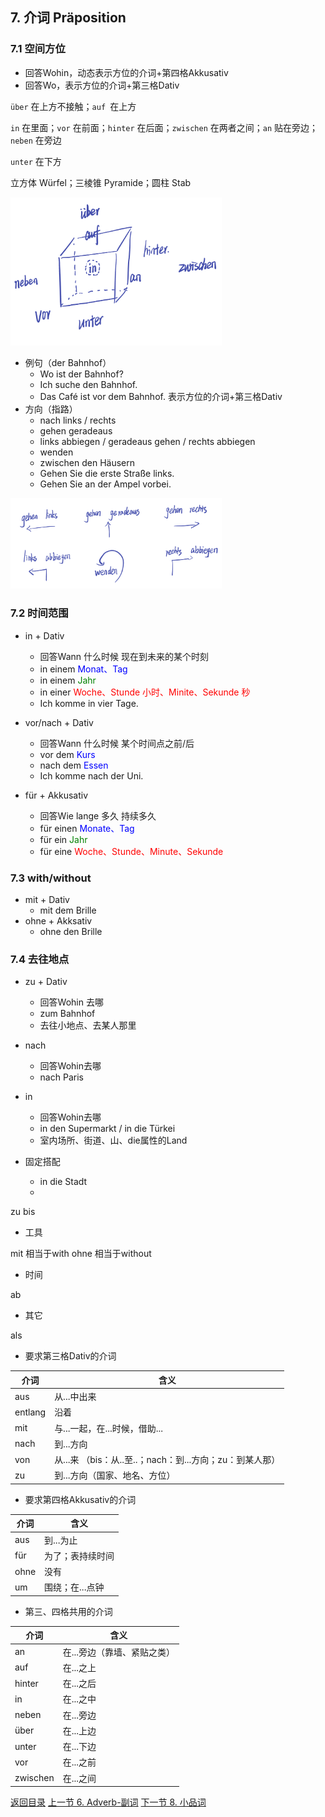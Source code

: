 ## 7. 介词 Präposition

### 7.1 空间方位

* 回答Wohin，动态表示方位的介词+第四格Akkusativ
* 回答Wo，表示方位的介词+第三格Dativ

`über` 在上方不接触；`auf `在上方

`in` 在里面；`vor` 在前面；`hinter` 在后面；`zwischen` 在两者之间；`an` 贴在旁边；`neben` 在旁边

`unter` 在下方

立方体 Würfel；三棱锥 Pyramide；圆柱 Stab

<img src="../pictures/方位.jpeg" alt="IMG_37A059B32C57-1" style="zoom:33%;" />

* 例句（der Bahnhof）
  * Wo ist der Bahnhof?
  * Ich suche den Bahnhof.
  * Das Café ist vor dem Bahnhof. 表示方位的介词+第三格Dativ
* 方向（指路）
  * nach links / rechts
  * gehen geradeaus
  * links abbiegen / geradeaus gehen / rechts abbiegen
  * wenden
  * zwischen den Häusern
  * Gehen Sie die erste Straße links.
  * Gehen Sie an der Ampel vorbei.

<img src="../pictures/指路.jpeg" alt="指路" style="zoom:33%;" />

### 7.2 时间范围

* in + Dativ
  * 回答Wann 什么时候 现在到未来的某个时刻
  * in einem <font color=blue>Monat、Tag</font>
  * in einem <font color=green>Jahr</font>
  * in einer <font color=red>Woche、Stunde 小时、Minite、Sekunde 秒</font>
  * Ich komme in vier Tage.
* vor/nach + Dativ
  * 回答Wann 什么时候 某个时间点之前/后
  * vor dem <font color=blue>Kurs</font>
  * nach dem <font color=blue>Essen</font>
  * Ich komme nach der Uni.

* für + Akkusativ
  * 回答Wie lange 多久 持续多久
  * für einen <font color=blue>Monate、Tag</font>
  * für ein <font color=green>Jahr</font>
  * für eine <font color=red>Woche、Stunde、Minute、Sekunde</font>


### 7.3 with/without

* mit + Dativ
  * mit dem Brille
* ohne + Akksativ
  * ohne den Brille

### 7.4 去往地点

* zu + Dativ

  * 回答Wohin 去哪
  * zum Bahnhof
  * 去往小地点、去某人那里

* nach

  * 回答Wohin去哪
  * nach Paris

* in

  * 回答Wohin去哪
  * in den Supermarkt / in die Türkei
  * 室内场所、街道、山、die属性的Land

* 固定搭配

  * in die Stadt
  * 

  

zu bis 

* 工具

mit 相当于with ohne 相当于without

* 时间

ab

* 其它

als

* 要求第三格Dativ的介词

| 介词    | 含义                                                     |
| ------- | -------------------------------------------------------- |
| aus     | 从...中出来                                              |
| entlang | 沿着                                                     |
| mit     | 与...一起，在...时候，借助...                            |
| nach    | 到...方向                                                |
| von     | 从...来 （bis：从..至..；nach：到...方向；zu：到某人那） |
| zu      | 到...方向（国家、地名、方位）                            |

* 要求第四格Akkusativ的介词

| 介词 | 含义             |
| ---- | ---------------- |
| aus  | 到...为止        |
| für  | 为了；表持续时间 |
| ohne | 没有             |
| um   | 围绕；在...点钟  |

* 第三、四格共用的介词

| 介词     | 含义                        |
| -------- | --------------------------- |
| an       | 在...旁边（靠墙、紧贴之类） |
| auf      | 在...之上                   |
| hinter   | 在...之后                   |
| in       | 在...之中                   |
| neben    | 在...旁边                   |
| über     | 在...上边                   |
| unter    | 在...下边                   |
| vor      | 在...之前                   |
| zwischen | 在...之间                   |



[返回目录](../README.md) [上一节 6. Adverb-副词](6-Adverb-副词.md) [下一节 8. 小品词](8-小品词.md)
